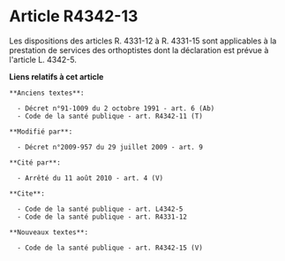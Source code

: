# Article R4342-13

Les dispositions des articles R. 4331-12 à R. 4331-15 sont applicables à la prestation de services des orthoptistes dont la
déclaration est prévue à l'article L. 4342-5.

**Liens relatifs à cet article**

	**Anciens textes**:

	  - Décret n°91-1009 du 2 octobre 1991 - art. 6 (Ab)
	  - Code de la santé publique - art. R4342-11 (T)

	**Modifié par**:

	  - Décret n°2009-957 du 29 juillet 2009 - art. 9

	**Cité par**:

	  - Arrêté du 11 août 2010 - art. 4 (V)

	**Cite**:

	  - Code de la santé publique - art. L4342-5
	  - Code de la santé publique - art. R4331-12

	**Nouveaux textes**:

	  - Code de la santé publique - art. R4342-15 (V)
